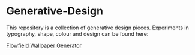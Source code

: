 Generative-Design
=================

This repository is a collection of generative design pieces. Experiments in typography, shape, colour and design can be found here:

[Flowfield Wallpaper Generator](FlowfieldWallpaper/BookCover_Final_Origin)
